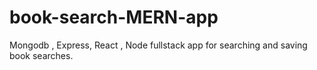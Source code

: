 # book-search-MERN-app
Mongodb , Express, React , Node fullstack app for searching and saving book searches.
